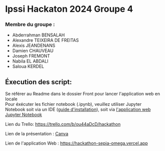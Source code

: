 # Ipssi Hackaton 2024 Groupe 4

### Membre du groupe : 
* Abderrahman BENSALAH
* Alexandre TEIXEIRA DE FREITAS
* Alexis JEANDENANS
* Damien CHAUVEAU
* Joseph FREMONT
* Nabila EL ABDALI
* Saloua KERDEL

## Éxecution des script:
Se référer au Readme dans le dossier Front pour lancer l'application web en locale  
Pour éxécuter les fichier notebook (.ipynb), veuillez utiliser Jupyter Notebook soit via un IDE ([guide d'installation](https://jupyter.org/install)), soit via [l'application web Jupyter Notebook](https://jupyter.org/try-jupyter/notebooks/?path=notebooks/Intro.ipynb)

Lien du Trello: <https://trello.com/b/ou44aDcD/hackathon>  

Lien de la présentation : [Canva](https://www.canva.com/design/DAGGtqVZNxA/0oY5IaHwuzlg39vOIsmXew/edit?utm_content=DAGGtqVZNxA&utm_campaign=designshare&utm_medium=link2&utm_source=sharebutton)

Lien de l'application Web : <https://hackathon-sepia-omega.vercel.app>
